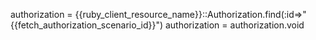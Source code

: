 authorization = {{ruby_client_resource_name}}::Authorization.find(:id=>"{{fetch_authorization_scenario_id}}")
authorization = authorization.void
